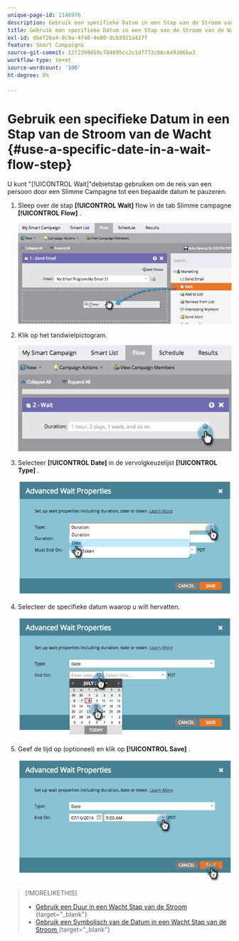 ```yaml
---
unique-page-id: 1146976
description: Gebruik een specifieke Datum in een Stap van de Stroom van de Wacht - de Documenten van Marketo - de Documentatie van het Product
title: Gebruik een specifieke Datum in een Stap van de Stroom van de Wacht
exl-id: d6ef26a4-8c9a-4f40-9e80-dcb3921a427f
feature: Smart Campaigns
source-git-commit: 12f2399859c784095cc2c1df772c66c649106ba3
workflow-type: tm+mt
source-wordcount: '100'
ht-degree: 0%

---
```


# Gebruik een specifieke Datum in een Stap van de Stroom van de Wacht {#use-a-specific-date-in-a-wait-flow-step}

U kunt &quot;[!UICONTROL Wait]&quot;debietstap gebruiken om de reis van een persoon door een Slimme Campagne tot een bepaalde datum te pauzeren.

1. Sleep over de stap **[!UICONTROL Wait]** flow in de tab Slimme campagne **[!UICONTROL Flow]** .

   ![](assets/use-a-specific-date-in-a-wait-flow-step-1.png)

1. Klik op het tandwielpictogram.

   ![](assets/use-a-specific-date-in-a-wait-flow-step-2.png)

1. Selecteer **[!UICONTROL Date]** in de vervolgkeuzelijst **[!UICONTROL Type]** .

   ![](assets/use-a-specific-date-in-a-wait-flow-step-3.png)

1. Selecteer de specifieke datum waarop u wilt hervatten.

   ![](assets/use-a-specific-date-in-a-wait-flow-step-4.png)

1. Geef de tijd op (optioneel) en klik op **[!UICONTROL Save]** .

   ![](assets/use-a-specific-date-in-a-wait-flow-step-5.png)

>[!MORELIKETHIS]
>
>* [ Gebruik een Duur in een Wacht Stap van de Stroom ](/help/marketo/product-docs/core-marketo-concepts/smart-campaigns/flow-actions/wait/use-a-duration-in-a-wait-flow-step.md){target="_blank"}
>* [ Gebruik een Symbolisch van de Datum in een Wacht Stap van de Stroom ](/help/marketo/product-docs/core-marketo-concepts/smart-campaigns/flow-actions/wait/use-a-date-token-in-a-wait-flow-step.md){target="_blank"}
